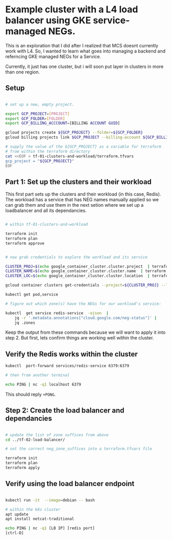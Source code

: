 

# Example cluster with a L4 load balancer using GKE service-managed NEGs.

This is an exploration that I did after I realized that MCS doesnt currently
work with L4. So, I wanted to learn what goes into managing a backend and
referncing GKE managed NEGs for a Service.

Currently, it just has one cluster, but i will soon put layer in clusters in
more than one region.

## Setup

```bash

# set up a new, empty project. 

export GCP_PROJECT=[PROJECT]
export GCP_FOLDER=[FOLDER]
export GCP_BILLING_ACCCOUNT=[BILLING ACCOUNT GUID]

gcloud projects create ${GCP_PROJECT} --folder=${GCP_FOLDER}
gcloud billing projects link $GCP_PROJECT --billing-account ${GCP_BILLING_ACCOUNT}

# supply the value of the ${GCP_PROJECT} as a variable for terraform
# from within the terraform directory
cat <<EOF > tf-01-clusters-and-workload/terraform.tfvars
gcp_project = "${GCP_PROJECT}"
EOF

```

## Part 1: Set up the clusters and their workload 

This first part sets up the clusters and their workload (in this case, Redis). The workload has a service that has NEG names manually applied so we can grab them and use them in the next setion where we set up a loadbalancer and all its dependancies.


```bash

# within tf-01-clusters-and-workload

terraform init
terraform plan
terraform approve


# now grab credentials to explore the workload and its service

CLUSTER_PROJ=$(echo google_container_cluster.cluster.project  | terraform console | tr -d '"')
CLUSTER_NAME=$(echo google_container_cluster.cluster.name  | terraform console | tr -d '"')
CLUSTER_LOC=$(echo google_container_cluster.cluster.location  | terraform console | tr -d '"')

gcloud container clusters get-credentials --project=${CLUSTER_PROJ} --location=${CLUSTER_LOC} ${CLUSTER_NAME}

kubectl get pod,service

# figure out which zone(s) have the NEGs for our workload's service:

kubectl  get service redis-service  -ojson  |
    jq -r '.metadata.annotations["cloud.google.com/neg-status"]' |
    jq .zones

```

Keep the output from these commands because we will want to apply it into step 2. But first, lets confirm things are working well within the cluster.

## Verify the Redis works within the cluster

```bash
kubectl  port-forward services/redis-service 6379:6379 

# then from another terminal

echo PING | nc -q1 localhost 6379
```

This should reply `+PONG`.

## Step 2: Create the load balancer and dependancies

```bash

# update the list of zone suffices from above
cd ../tf-02-load-balancer/

# set the correct neg_zone_suffices into a terraform.tfvars file

terraform init
terraform plan
terraform apply

```

## Verify using the load balancer endpoint

```bash

kubectl run -it  --image=debian -- bash

# within the k8s cluster
apt update
apt install netcat-traditional

echo PING | nc -q1 [LB IP] [redis port]
[ctrl-D]
```

